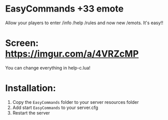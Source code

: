 # EasyCommands +33 emote
Allow your players to enter /info /help /rules and now new /emots. It's easy!!

# Screen: https://imgur.com/a/4VRZcMP
You can change everything in help-c.lua!

# Installation:

1. Copy the `EasyCommands` folder to your server resources folder
2. Add start `EasyCommands` to your server.cfg
3. Restart the server


